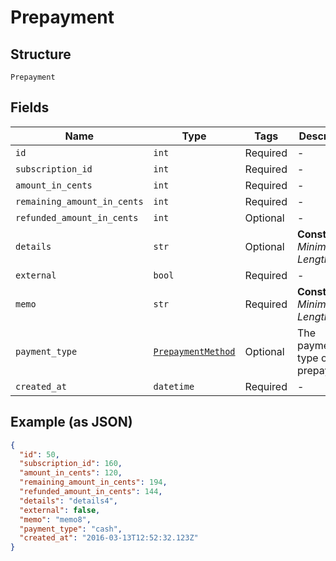 
# Prepayment

## Structure

`Prepayment`

## Fields

| Name | Type | Tags | Description |
|  --- | --- | --- | --- |
| `id` | `int` | Required | - |
| `subscription_id` | `int` | Required | - |
| `amount_in_cents` | `int` | Required | - |
| `remaining_amount_in_cents` | `int` | Required | - |
| `refunded_amount_in_cents` | `int` | Optional | - |
| `details` | `str` | Optional | **Constraints**: *Minimum Length*: `1` |
| `external` | `bool` | Required | - |
| `memo` | `str` | Required | **Constraints**: *Minimum Length*: `1` |
| `payment_type` | [`PrepaymentMethod`](../../doc/models/prepayment-method.md) | Optional | The payment type of the prepayment. |
| `created_at` | `datetime` | Required | - |

## Example (as JSON)

```json
{
  "id": 50,
  "subscription_id": 160,
  "amount_in_cents": 120,
  "remaining_amount_in_cents": 194,
  "refunded_amount_in_cents": 144,
  "details": "details4",
  "external": false,
  "memo": "memo8",
  "payment_type": "cash",
  "created_at": "2016-03-13T12:52:32.123Z"
}
```

